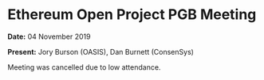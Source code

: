 # Ethereum Open Project PGB Meeting

**Date:** 04 November 2019

**Present:** Jory Burson (OASIS), Dan Burnett (ConsenSys)

Meeting was cancelled due to low attendance.
